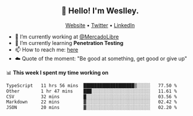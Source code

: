 <h2 align="center">👋 Hello! I'm Weslley.</h2>
<p align="center">
  <a href="http://weslleyneri.com.br">Website</a> •
  <a href="https://twitter.com/Weslley_Neri">Twitter</a> •
  <a href="https://www.linkedin.com/in/weslley-neri-3658908b">LinkedIn</a>
</p>


- 🔭 I’m currently working at [@MercadoLibre](https://github.com/mercadolibre)
- 🌱 I’m currently learning **Penetration Testing**
- 📫 How to reach me: [here](mailto:weslley39@gmail.com)
- ☁️ Quote of the moment: "Be good at something, get good or give up"

📊 **This week I spent my time working on**
<!--START_SECTION:waka-->

```txt
TypeScript   11 hrs 56 mins  ███████████████████▒░░░░░   77.50 %
Other        1 hr 47 mins    ███░░░░░░░░░░░░░░░░░░░░░░   11.61 %
CSV          32 mins         █░░░░░░░░░░░░░░░░░░░░░░░░   03.56 %
Markdown     22 mins         ▓░░░░░░░░░░░░░░░░░░░░░░░░   02.42 %
JSON         20 mins         ▓░░░░░░░░░░░░░░░░░░░░░░░░   02.20 %
```

<!--END_SECTION:waka-->

<!-- Inspired by https://github.com/gruselhaus/gruselhaus -->